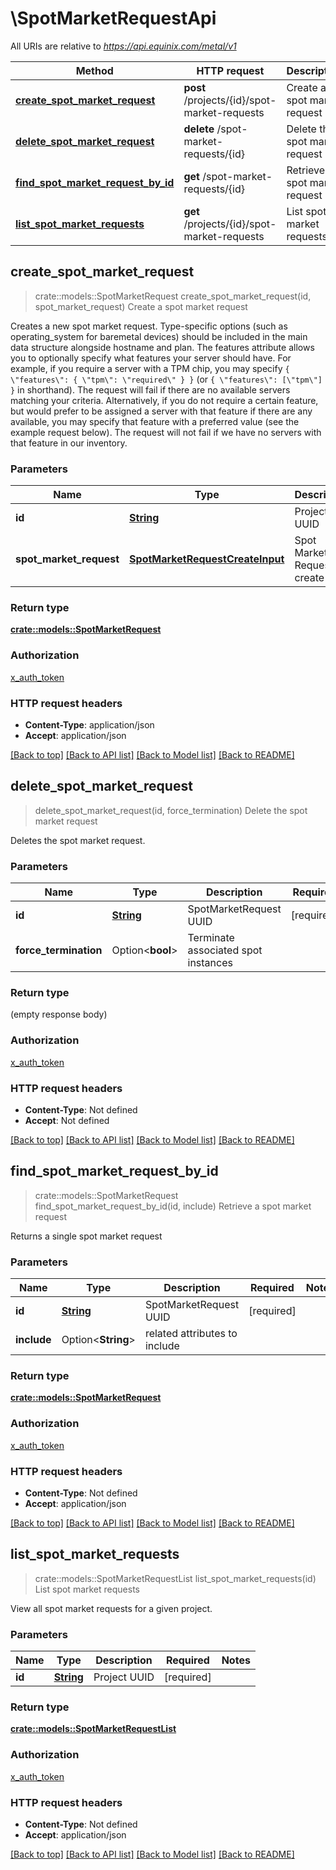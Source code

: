 # \SpotMarketRequestApi

All URIs are relative to *https://api.equinix.com/metal/v1*

Method | HTTP request | Description
------------- | ------------- | -------------
[**create_spot_market_request**](SpotMarketRequestApi.md#create_spot_market_request) | **post** /projects/{id}/spot-market-requests | Create a spot market request
[**delete_spot_market_request**](SpotMarketRequestApi.md#delete_spot_market_request) | **delete** /spot-market-requests/{id} | Delete the spot market request
[**find_spot_market_request_by_id**](SpotMarketRequestApi.md#find_spot_market_request_by_id) | **get** /spot-market-requests/{id} | Retrieve a spot market request
[**list_spot_market_requests**](SpotMarketRequestApi.md#list_spot_market_requests) | **get** /projects/{id}/spot-market-requests | List spot market requests



## create_spot_market_request

> crate::models::SpotMarketRequest create_spot_market_request(id, spot_market_request)
Create a spot market request

Creates a new spot market request.  Type-specific options (such as operating_system for baremetal devices) should be included in the main data structure alongside hostname and plan.  The features attribute allows you to optionally specify what features your server should have. For example, if you require a server with a TPM chip, you may specify `{ \"features\": { \"tpm\": \"required\" } }` (or `{ \"features\": [\"tpm\"] }` in shorthand).  The request will fail if there are no available servers matching your criteria. Alternatively, if you do not require a certain feature, but would prefer to be assigned a server with that feature if there are any available, you may specify that feature with a preferred value (see the example request below).  The request will not fail if we have no servers with that feature in our inventory.

### Parameters


Name | Type | Description  | Required | Notes
------------- | ------------- | ------------- | ------------- | -------------
**id** | [**String**](.md) | Project UUID | [required] |
**spot_market_request** | [**SpotMarketRequestCreateInput**](SpotMarketRequestCreateInput.md) | Spot Market Request to create | [required] |

### Return type

[**crate::models::SpotMarketRequest**](SpotMarketRequest.md)

### Authorization

[x_auth_token](../README.md#x_auth_token)

### HTTP request headers

- **Content-Type**: application/json
- **Accept**: application/json

[[Back to top]](#) [[Back to API list]](../README.md#documentation-for-api-endpoints) [[Back to Model list]](../README.md#documentation-for-models) [[Back to README]](../README.md)


## delete_spot_market_request

> delete_spot_market_request(id, force_termination)
Delete the spot market request

Deletes the spot market request.

### Parameters


Name | Type | Description  | Required | Notes
------------- | ------------- | ------------- | ------------- | -------------
**id** | [**String**](.md) | SpotMarketRequest UUID | [required] |
**force_termination** | Option<**bool**> | Terminate associated spot instances |  |

### Return type

 (empty response body)

### Authorization

[x_auth_token](../README.md#x_auth_token)

### HTTP request headers

- **Content-Type**: Not defined
- **Accept**: Not defined

[[Back to top]](#) [[Back to API list]](../README.md#documentation-for-api-endpoints) [[Back to Model list]](../README.md#documentation-for-models) [[Back to README]](../README.md)


## find_spot_market_request_by_id

> crate::models::SpotMarketRequest find_spot_market_request_by_id(id, include)
Retrieve a spot market request

Returns a single spot market request

### Parameters


Name | Type | Description  | Required | Notes
------------- | ------------- | ------------- | ------------- | -------------
**id** | [**String**](.md) | SpotMarketRequest UUID | [required] |
**include** | Option<**String**> | related attributes to include |  |

### Return type

[**crate::models::SpotMarketRequest**](SpotMarketRequest.md)

### Authorization

[x_auth_token](../README.md#x_auth_token)

### HTTP request headers

- **Content-Type**: Not defined
- **Accept**: application/json

[[Back to top]](#) [[Back to API list]](../README.md#documentation-for-api-endpoints) [[Back to Model list]](../README.md#documentation-for-models) [[Back to README]](../README.md)


## list_spot_market_requests

> crate::models::SpotMarketRequestList list_spot_market_requests(id)
List spot market requests

View all spot market requests for a given project.

### Parameters


Name | Type | Description  | Required | Notes
------------- | ------------- | ------------- | ------------- | -------------
**id** | [**String**](.md) | Project UUID | [required] |

### Return type

[**crate::models::SpotMarketRequestList**](SpotMarketRequestList.md)

### Authorization

[x_auth_token](../README.md#x_auth_token)

### HTTP request headers

- **Content-Type**: Not defined
- **Accept**: application/json

[[Back to top]](#) [[Back to API list]](../README.md#documentation-for-api-endpoints) [[Back to Model list]](../README.md#documentation-for-models) [[Back to README]](../README.md)

